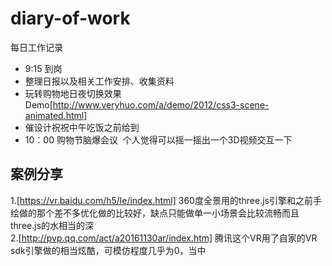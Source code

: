 # diary-of-work
每日工作记录
* 9:15 到岗
* 整理日报以及相关工作安排、收集资料
* 玩转购物地日夜切换效果Demo[http://www.veryhuo.com/a/demo/2012/css3-scene-animated.html]
* 催设计祝祝中午吃饭之前给到
* 10：00 购物节脑爆会议
  个人觉得可以摇一摇出一个3D视频交互一下



## 案例分享
1.[https://vr.baidu.com/h5/le/index.html]
360度全景用的three.js引擎和之前手绘做的那个差不多优化做的比较好，缺点只能做单一小场景会比较流畅而且three.js的水相当的深<br/>
2.[http://pvp.qq.com/act/a20161130ar/index.htm]
腾讯这个VR用了自家的VR sdk引擎做的相当炫酷，可模仿程度几乎为0，当中

